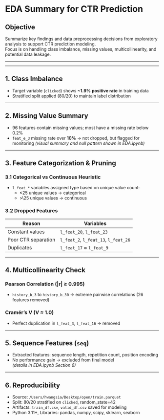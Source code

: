 # EDA Summary for CTR Prediction

## Objective

Summarize key findings and data preprocessing decisions from exploratory analysis to support CTR prediction modeling.  
Focus is on handling class imbalance, missing values, multicollinearity, and potential data leakage.

---

---

## 1. Class Imbalance

- Target variable (`clicked`) shows **~1.9% positive rate** in training data
- Stratified split applied (80/20) to maintain label distribution

---

## 2. Missing Value Summary

- 96 features contain missing values; most have a missing rate below 0.2%
- `feat_e_3` missing rate over **10%** → not dropped, but flagged for monitoring 
  *(visual summary and null pattern shown in EDA.ipynb)*

---

## 3. Feature Categorization & Pruning

### 3.1 Categorical vs Continuous Heuristic

- `l_feat_*` variables assigned type based on unique value count:  
  - ≤25 unique values → categorical  
  - \>\25 unique values → continuous

### 3.2 Dropped Features

| Reason                | Variables                       |
|----------------------|----------------------------------|
| Constant values       | `l_feat_20`, `l_feat_23`        |
| Poor CTR separation   | `l_feat_2`, `l_feat_13`, `l_feat_26` |
| Duplicates            | `l_feat_17` ≈ `l_feat_9`         |

---

## 4. Multicollinearity Check

### Pearson Correlation (|r| ≥ 0.995)

- `history_b_3` to `history_b_30` → extreme pairwise correlations (26 features removed)

### Cramér’s V (V ≈ 1.0)

- Perfect duplication in `l_feat_3`, `l_feat_16` → removed

---

## 5. Sequence Features (`seq`)

- Extracted features: sequence length, repetition count, position encoding  
- No performance gain → excluded from final model  
  *(details in EDA.ipynb Section 6)*

---

## 6. Reproducibility

- Source: `/Users/hwangsia/Desktop/open/train.parquet`
- Split: 80/20 stratified on `clicked`, random_state=42
- Artifacts: `train_df.csv`, `valid_df.csv` saved for modeling
- Python 3.11+, Libraries: pandas, numpy, scipy, sklearn, seaborn


